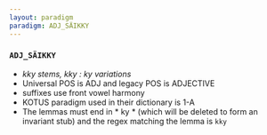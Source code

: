 ```yaml
---
layout: paradigm
paradigm: ADJ_SÄIKKY
---
```

### ` ADJ_SÄIKKY `

* _kky stems, kky : ky variations_
* Universal POS is ADJ and legacy POS is ADJECTIVE
* suffixes use front vowel harmony
* KOTUS paradigm used in their dictionary is 1-A
* The lemmas must end in * ky * (which will be deleted to form an invariant stub) and the regex matching the lemma is ` kky `
